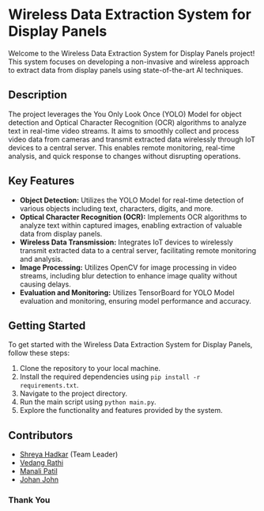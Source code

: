 # Wireless Data Extraction System for Display Panels

Welcome to the Wireless Data Extraction System for Display Panels project! This system focuses on developing a non-invasive and wireless approach to extract data from display panels using state-of-the-art AI techniques.

## Description
The project leverages the You Only Look Once (YOLO) Model for object detection and Optical Character Recognition (OCR) algorithms to analyze text in real-time video streams. It aims to smoothly collect and process video data from cameras and transmit extracted data wirelessly through IoT devices to a central server. This enables remote monitoring, real-time analysis, and quick response to changes without disrupting operations.

## Key Features
- **Object Detection:** Utilizes the YOLO Model for real-time detection of various objects including text, characters, digits, and more.
- **Optical Character Recognition (OCR):** Implements OCR algorithms to analyze text within captured images, enabling extraction of valuable data from display panels.
- **Wireless Data Transmission:** Integrates IoT devices to wirelessly transmit extracted data to a central server, facilitating remote monitoring and analysis.
- **Image Processing:** Utilizes OpenCV for image processing in video streams, including blur detection to enhance image quality without causing delays.
- **Evaluation and Monitoring:** Utilizes TensorBoard for YOLO Model evaluation and monitoring, ensuring model performance and accuracy.

## Getting Started
To get started with the Wireless Data Extraction System for Display Panels, follow these steps:
1. Clone the repository to your local machine.
2. Install the required dependencies using `pip install -r requirements.txt`.
3. Navigate to the project directory.
4. Run the main script using `python main.py`.
5. Explore the functionality and features provided by the system.

## Contributors
- [Shreya Hadkar](https://github.com/shreyaahadkar) (Team Leader)
- [Vedang Rathi](https://github.com/vedang1358)
- [Manali Patil]()
- [Johan John](https://github.com/jojo-0603) 

<h3>Thank You</h3>
